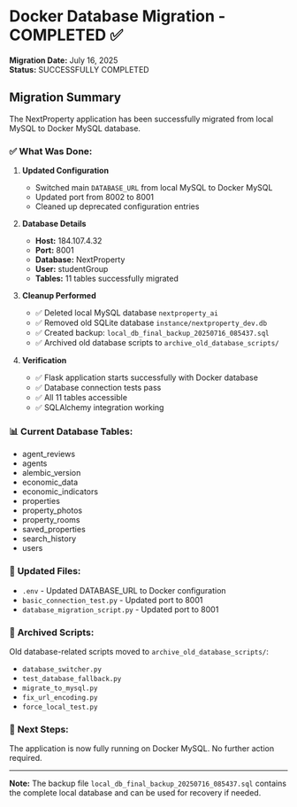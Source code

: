 # Docker Database Migration - COMPLETED ✅

**Migration Date:** July 16, 2025  
**Status:** SUCCESSFULLY COMPLETED

## Migration Summary

The NextProperty application has been successfully migrated from local MySQL to Docker MySQL database.

### ✅ **What Was Done:**

1. **Updated Configuration**
   - Switched main `DATABASE_URL` from local MySQL to Docker MySQL
   - Updated port from 8002 to 8001 
   - Cleaned up deprecated configuration entries

2. **Database Details**
   - **Host:** 184.107.4.32
   - **Port:** 8001
   - **Database:** NextProperty
   - **User:** studentGroup
   - **Tables:** 11 tables successfully migrated

3. **Cleanup Performed**
   - ✅ Deleted local MySQL database `nextproperty_ai`
   - ✅ Removed old SQLite database `instance/nextproperty_dev.db`
   - ✅ Created backup: `local_db_final_backup_20250716_085437.sql`
   - ✅ Archived old database scripts to `archive_old_database_scripts/`

4. **Verification**
   - ✅ Flask application starts successfully with Docker database
   - ✅ Database connection tests pass
   - ✅ All 11 tables accessible
   - ✅ SQLAlchemy integration working

### 📊 **Current Database Tables:**
- agent_reviews
- agents  
- alembic_version
- economic_data
- economic_indicators
- properties
- property_photos
- property_rooms
- saved_properties
- search_history
- users

### 🔧 **Updated Files:**
- `.env` - Updated DATABASE_URL to Docker configuration
- `basic_connection_test.py` - Updated port to 8001
- `database_migration_script.py` - Updated port to 8001

### 📁 **Archived Scripts:**
Old database-related scripts moved to `archive_old_database_scripts/`:
- `database_switcher.py`
- `test_database_fallback.py`
- `migrate_to_mysql.py`
- `fix_url_encoding.py`
- `force_local_test.py`

### 🚀 **Next Steps:**
The application is now fully running on Docker MySQL. No further action required.

---
**Note:** The backup file `local_db_final_backup_20250716_085437.sql` contains the complete local database and can be used for recovery if needed.
